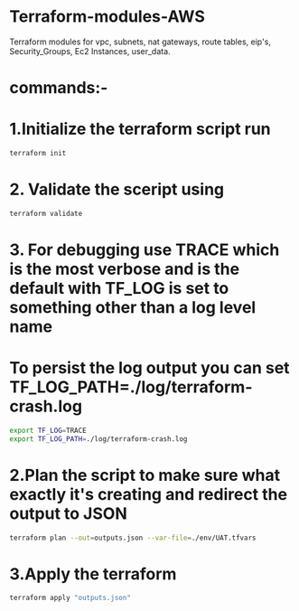 # Terraform-modules-AWS
Terraform modules for vpc, subnets, nat gateways, route tables, eip's, Security_Groups, Ec2 Instances, user_data.

# commands:-
# 1.Initialize the terraform script run
```sh
terraform init
```

# 2. Validate the sceript using
``` sh
terraform validate
```
# 3. For debugging use TRACE which is the most verbose and is the default with TF_LOG is set to something other than a  log level name
#  To persist the log output you can set TF_LOG_PATH=./log/terraform-crash.log
``` sh
export TF_LOG=TRACE  
export TF_LOG_PATH=./log/terraform-crash.log
```

# 2.Plan the script to make sure what exactly it's creating and redirect the output to JSON
```sh
terraform plan --out=outputs.json --var-file=./env/UAT.tfvars
```
# 3.Apply the terraform  
```sh
terraform apply "outputs.json"
```
